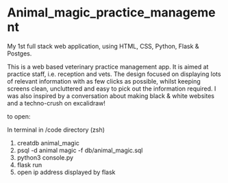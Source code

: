 # Animal_magic_practice_management

My 1st full stack web application, using HTML, CSS, Python, Flask & Postges.

This is a web based veterinary practice management app. It is aimed at practice staff, i.e. reception and vets. 
The design focused on displaying lots of relevant information with as few clicks as possible, whilst keeping screens clean, uncluttered and easy to pick out the information required.
I was also inspired by a conversation about making black & white websites and a techno-crush on excalidraw!

to open:

In terminal in /code directory (zsh)

1. creatdb animal_magic
2. psql -d animal magic -f db/animal_magic.sql
3. python3 console.py
4. flask run
5. open ip address displayed by flask
